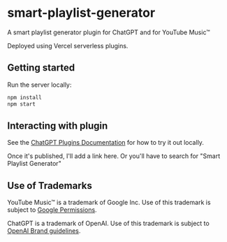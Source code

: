 # smart-playlist-generator

A smart playlist generator plugin for ChatGPT and for YouTube Music™

Deployed using Vercel serverless plugins.

## Getting started

Run the server locally:

```bash
npm install
npm start
```

## Interacting with plugin

See the [ChatGPT Plugins Documentation](https://platform.openai.com/docs/plugins/introduction) for how to try it out locally.

Once it's published, I'll add a link here. Or you'll have to search for "Smart Playlist Generator"

## Use of Trademarks

YouTube Music™ is a trademark of Google Inc. Use of this trademark is subject to [Google Permissions](https://about.google/brand-resource-center/).

ChatGPT is a trademark of OpenAI. Use of this trademark is subject to [OpenAI Brand guidelines](https://openai.com/brand).
